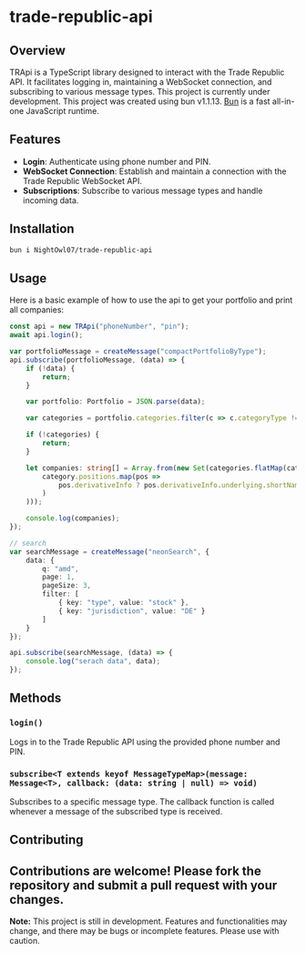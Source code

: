 # trade-republic-api

## Overview

TRApi is a TypeScript library designed to interact with the Trade Republic API. It facilitates logging in, maintaining a WebSocket connection, and subscribing to various message types. This project is currently under development.
This project was created using bun v1.1.13. [Bun](https://bun.sh) is a fast all-in-one JavaScript runtime.

## Features

- **Login**: Authenticate using phone number and PIN.
- **WebSocket Connection**: Establish and maintain a connection with the Trade Republic WebSocket API.
- **Subscriptions**: Subscribe to various message types and handle incoming data.

## Installation

```bash
bun i NightOwl07/trade-republic-api
```

## Usage

Here is a basic example of how to use the api to get your portfolio and print all companies:

```typescript
const api = new TRApi("phoneNumber", "pin");
await api.login();

var portfolioMessage = createMessage("compactPortfolioByType");
api.subscribe(portfolioMessage, (data) => {
    if (!data) {
        return;
    }

    var portfolio: Portfolio = JSON.parse(data);

    var categories = portfolio.categories.filter(c => c.categoryType != "cryptos");

    if (!categories) {
        return;
    }

    let companies: string[] = Array.from(new Set(categories.flatMap(category =>
        category.positions.map(pos =>
            pos.derivativeInfo ? pos.derivativeInfo.underlying.shortName : pos.name
        )
    )));

    console.log(companies);
});

// search
var searchMessage = createMessage("neonSearch", {
    data: {
        q: "amd",
        page: 1,
        pageSize: 3,
        filter: [
            { key: "type", value: "stock" },
            { key: "jurisdiction", value: "DE" }
        ]
    }
});

api.subscribe(searchMessage, (data) => {
    console.log("serach data", data);
});
```

## Methods

### `login()`

Logs in to the Trade Republic API using the provided phone number and PIN.

### `subscribe<T extends keyof MessageTypeMap>(message: Message<T>, callback: (data: string | null) => void)`

Subscribes to a specific message type. The callback function is called whenever a message of the subscribed type is received.

## Contributing

Contributions are welcome! Please fork the repository and submit a pull request with your changes.
---

**Note:** This project is still in development. Features and functionalities may change, and there may be bugs or incomplete features. Please use with caution.
